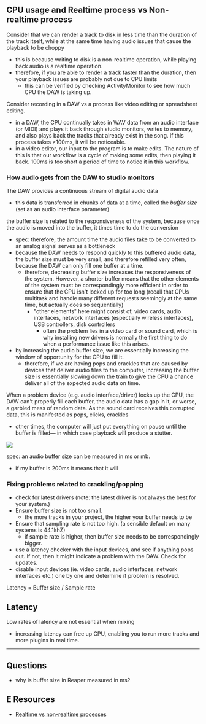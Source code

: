 
## CPU usage and Realtime process vs Non-realtime process
Consider that we can render a track to disk in less time than the duration of the track itself, while at the same time having audio issues that cause the playback to be choppy
- this is because writing to disk is a non-realtime operation, while playing back audio is a realtime operation.
- therefore, if you are able to render a track faster than the duration, then your playback issues are probably not due to CPU limits
    - this can be verified by checking ActivityMonitor to see how much CPU the DAW is taking up.

Consider recording in a DAW vs a process like video editing or spreadsheet editing.
- in a DAW, the CPU continually takes in WAV data from an audio interface (or MIDI) and plays it back through studio monitors, writes to memory, and also plays back the tracks that already exist in the song. If this process takes >100ms, it will be noticeable.
- in a video editor, our input to the program is to make edits. The nature of this is that our workflow is a cycle of making some edits, then playing it back. 100ms is too short a period of time to notice it in this workflow. 

### How audio gets from the DAW to studio monitors
The DAW provides a continuous stream of digital audio data 
- this data is transferred in chunks of data at a time, called the *buffer size* (set as an audio interface parameter)

the buffer size is related to the responsiveness of the system, because once the audio is moved into the buffer, it times time to do the conversion  
- spec: therefore, the amount time the audio files take to be converted to an analog signal serves as a bottleneck
- because the DAW needs to respond quickly to this buffered audio data, the buffer size must be very small, and therefore refilled very often, because the DAW can only fill one buffer at a time.
    - therefore, decreasing buffer size increases the responsiveness of the system. However, a shorter buffer means that the other elements of the system must be correspondingly more efficient in order to ensure that the CPU isn't locked up for too long (recall that CPUs multitask and handle many different requests seemingly at the same time, but actually does so sequentially)
        - "other elements" here might consist of, video cards, audio interfaces, network interfaces (espectially wireless interfaces), USB controllers, disk controllers
            - often the problem lies in a video card or sound card, which is why installing new drivers is normally the first thing to do when a performance issue like this arises.
- by increasing the audio buffer size, we are essentially increasing the window of opportunity for the CPU to fill it.
    - therefore, if we are having pops and crackles that are caused by devices that deliver audio files to the computer, increasing the buffer size is essentially slowing down the train to give the CPU a chance deliver all of the expected audio data on time.

When a problem device (e.g. audio interface/driver) locks up the CPU, the DAW can't properly fill each buffer, the audio data has a gap in it, or worse, a garbled mess of random data. As the sound card receives this corrupted data, this is manifested as pops, clicks, crackles
- other times, the computer will just put everything on pause until the buffer is filled— in which case playback will produce a stutter.

![](/assets/images/2022-09-13-14-39-28.png)

spec: an audio buffer size can be measured in ms or mb.
- if my buffer is 200ms it means that it will

### Fixing problems related to crackling/popping
- check for latest drivers (note: the latest driver is not always the best for your system.)
- Ensure buffer size is not too small.
    - the more tracks in your project, the higher your buffer needs to be
- Ensure that sampling rate is not too high. (a sensible default on many systems is 44.1khZ)
    - if sample rate is higher, then buffer size needs to be correspondingly bigger.
- use a latency checker with the input devices, and see if anything pops out. If not, then it might indicate a problem with the DAW. Check for updates.
- disable input devices (ie. video cards, audio interfaces, network interfaces etc.) one by one and determine if problem is resolved.

Latency = Buffer size / Sample rate

## Latency
Low rates of latency are not essential when mixing
- increasing latency can free up CPU, enabling you to run more tracks and more plugins in real time.


* * *

## Questions
- why is buffer size in Reaper measured in ms?

## E Resources
- [Realtime vs non-realtime processes](https://www.youtube.com/watch?v=GUsLLEkswzE)